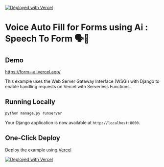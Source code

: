 [![Deployed with Vercel](https://vercel.com/button)](https://form--ai.vercel.app/)

# Voice Auto Fill for Forms using Ai : Speech To Form 🗣️💬

## Demo

https://form--ai.vercel.app/


This example uses the Web Server Gateway Interface (WSGI) with Django to enable handling requests on Vercel with Serverless Functions.

## Running Locally

```bash
python manage.py runserver
```

Your Django application is now available at `http://localhost:8000`.

## One-Click Deploy

Deploy the example using [Vercel](https://vercel.com?utm_source=github&utm_medium=readme&utm_campaign=vercel-examples)



[![Deployed with Vercel](https://vercel.com/button)](https://form--ai.vercel.app/)
